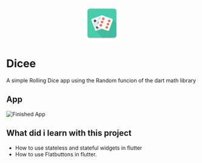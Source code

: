 <p align = "center">
  <img src = "https://github.com/Jaofranca/Dicee-flutter/blob/master/android/app/src/main/res/mipmap-xhdpi/ic_launcher.png" />

# Dicee

A simple Rolling Dice app using the Random funcion of the dart math library

## App 
![Finished App](https://github.com/londonappbrewery/Images/blob/master/dicee-demo.gif)

## What did i learn with this project

- How to use stateless and stateful widgets in flutter
- How to use Flatbuttons in flutter.

